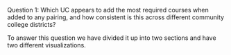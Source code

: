 Question 1: Which UC appears to add the most required courses when added to any pairing, and how consistent is this across different community college districts?

To answer this question we have divided it up into two sections and have two different visualizations. 
